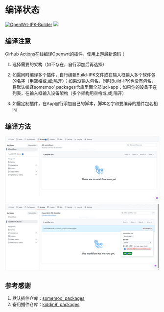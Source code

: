 # 编译状态

[![OpenWrt-IPK-Builder](https://github.com/somemoo/OpenWrt-IPK-Build/actions/workflows/OpenWrt-IPK-Build.yml/badge.svg)](https://github.com/somemoo/OpenWrt-IPK-Build/actions/workflows/OpenWrt-IPK-Build.yml)
[![](https://img.shields.io/github/license/mashape/apistatus.svg)](https://github.com/somemoo/OpenWrt)

## 编译注意

Girhub Actions在线编译Openwrt的插件，使用上游最新源码！
1. 选择需要的架构（如不存在，自行添加后再选择）

2. 如需同时编译多个插件，自行编辑Build-IPK文件或在输入框输入多个软件包的名字（用空格或,或;隔开）；如果没输入包名，同时Build-IPK也没有包名，将默认编译somemoo' packages仓库里面全部luci-app；如果你的设备不在列表，在输入框输入设备架构（多个架构用空格或,或;隔开）

3. 如需定制插件，在App自行添加自己的脚本，脚本名字和要编译的插件包名相同

## 编译方法

![xm1](Pic/2-1.PNG)
![xm2](Pic/2-2.PNG)

## 参考感谢

1. 默认插件仓库：[somemoo' packages](https://github.com/somemoo/OpenWrt-packages "https://github.com/somemoo/OpenWrt-packages")
2. 备用插件仓库：[kiddin9' packages](https://github.com/kiddin9/kwrt-packages "https://github.com/kiddin9/kwrt-packages")
